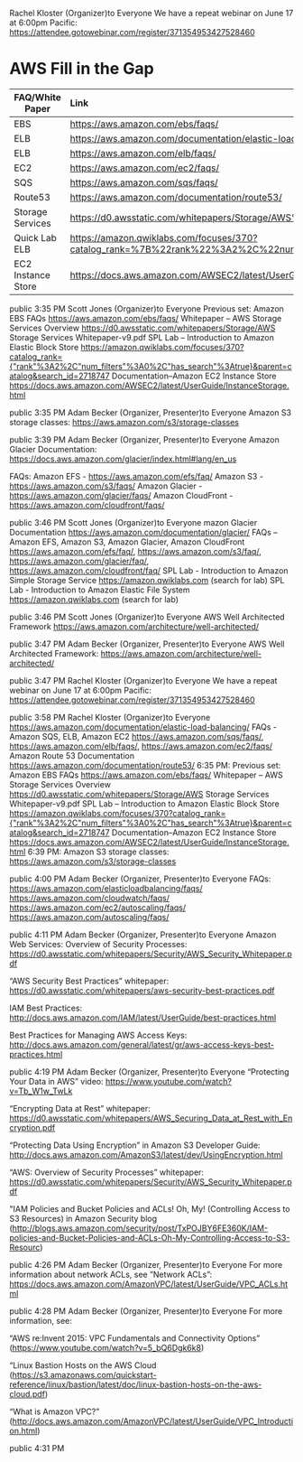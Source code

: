 Rachel Kloster (Organizer)to Everyone
We have a repeat webinar on June 17 at 6:00pm Pacific: https://attendee.gotowebinar.com/register/371354953427528460

# AWS Fill in the Gap

| FAQ/White Paper   |      Link      |  
|----------|:-------------|
| EBS |https://aws.amazon.com/ebs/faqs/ | 
| ELB |https://aws.amazon.com/documentation/elastic-load-balancing/  |   
| ELB |https://aws.amazon.com/elb/faqs/ |  
| EC2 |https://aws.amazon.com/ec2/faqs/ |  
| SQS |https://aws.amazon.com/sqs/faqs/ |   
| Route53 |https://aws.amazon.com/documentation/route53/ |   
| Storage Services |  https://d0.awsstatic.com/whitepapers/Storage/AWS%20Storage%20Services%20Whitepaper-v9.pdf |
| Quick Lab ELB | https://amazon.qwiklabs.com/focuses/370?catalog_rank=%7B%22rank%22%3A2%2C%22num_filters%22%3A0%2C%22has_search%22%3Atrue%7D&parent=catalog&search_id=2718747 |
|EC2 Instance Store| https://docs.aws.amazon.com/AWSEC2/latest/UserGuide/InstanceStorage.html |



public 3:35 PM
Scott Jones (Organizer)to Everyone
Previous set: Amazon EBS FAQs https://aws.amazon.com/ebs/faqs/ Whitepaper – AWS Storage Services Overview https://d0.awsstatic.com/whitepapers/Storage/AWS Storage Services Whitepaper-v9.pdf SPL Lab – Introduction to Amazon Elastic Block Store https://amazon.qwiklabs.com/focuses/370?catalog_rank={"rank"%3A2%2C"num_filters"%3A0%2C"has_search"%3Atrue}&parent=catalog&search_id=2718747 Documentation–Amazon EC2 Instance Store https://docs.aws.amazon.com/AWSEC2/latest/UserGuide/InstanceStorage.html

public 3:35 PM
Adam Becker (Organizer, Presenter)to Everyone
Amazon S3 storage classes: https://aws.amazon.com/s3/storage-classes

public 3:39 PM
Adam Becker (Organizer, Presenter)to Everyone
Amazon Glacier Documentation: https://docs.aws.amazon.com/glacier/index.html#lang/en_us

FAQs: Amazon EFS - https://aws.amazon.com/efs/faq/ Amazon S3 - https://aws.amazon.com/s3/faqs/ Amazon Glacier - https://aws.amazon.com/glacier/faqs/ Amazon CloudFront - https://aws.amazon.com/cloudfront/faqs/

public 3:46 PM
Scott Jones (Organizer)to Everyone
mazon Glacier Documentation https://aws.amazon.com/documentation/glacier/ FAQs – Amazon EFS, Amazon S3, Amazon Glacier, Amazon CloudFront https://aws.amazon.com/efs/faq/, https://aws.amazon.com/s3/faq/, https://aws.amazon.com/glacier/faq/, https://aws.amazon.com/cloudfront/faq/ SPL Lab - Introduction to Amazon Simple Storage Service https://amazon.qwiklabs.com (search for lab) SPL Lab - Introduction to Amazon Elastic File System https://amazon.qwiklabs.com (search for lab)

public 3:46 PM
Scott Jones (Organizer)to Everyone
AWS Well Architected Framework https://aws.amazon.com/architecture/well-architected/

public 3:47 PM
Adam Becker (Organizer, Presenter)to Everyone
AWS Well Architected Framework: https://aws.amazon.com/architecture/well-architected/

public 3:47 PM
Rachel Kloster (Organizer)to Everyone
We have a repeat webinar on June 17 at 6:00pm Pacific: https://attendee.gotowebinar.com/register/371354953427528460

public 3:58 PM
Rachel Kloster (Organizer)to Everyone
https://aws.amazon.com/documentation/elastic-load-balancing/ FAQs - Amazon SQS, ELB, Amazon EC2 https://aws.amazon.com/sqs/faqs/, https://aws.amazon.com/elb/faqs/, https://aws.amazon.com/ec2/faqs/ Amazon Route 53 Documentation https://aws.amazon.com/documentation/route53/ 6:35 PM: Previous set: Amazon EBS FAQs https://aws.amazon.com/ebs/faqs/ Whitepaper – AWS Storage Services Overview https://d0.awsstatic.com/whitepapers/Storage/AWS Storage Services Whitepaper-v9.pdf SPL Lab – Introduction to Amazon Elastic Block Store https://amazon.qwiklabs.com/focuses/370?catalog_rank={"rank"%3A2%2C"num_filters"%3A0%2C"has_search"%3Atrue}&parent=catalog&search_id=2718747 Documentation–Amazon EC2 Instance Store https://docs.aws.amazon.com/AWSEC2/latest/UserGuide/InstanceStorage.html 6:39 PM: Amazon S3 storage classes: https://aws.amazon.com/s3/storage-classes

public 4:00 PM
Adam Becker (Organizer, Presenter)to Everyone
FAQs: https://aws.amazon.com/elasticloadbalancing/faqs/ https://aws.amazon.com/cloudwatch/faqs/ https://aws.amazon.com/ec2/autoscaling/faqs/ https://aws.amazon.com/autoscaling/faqs/

public 4:11 PM
Adam Becker (Organizer, Presenter)to Everyone
Amazon Web Services: Overview of Security Processes: https://d0.awsstatic.com/whitepapers/Security/AWS_Security_Whitepaper.pdf

“AWS Security Best Practices” whitepaper: https://d0.awsstatic.com/whitepapers/aws-security-best-practices.pdf

IAM Best Practices: http://docs.aws.amazon.com/IAM/latest/UserGuide/best-practices.html

Best Practices for Managing AWS Access Keys: http://docs.aws.amazon.com/general/latest/gr/aws-access-keys-best-practices.html

public 4:19 PM
Adam Becker (Organizer, Presenter)to Everyone
“Protecting Your Data in AWS” video: https://www.youtube.com/watch?v=Tb_W1w_TwLk

“Encrypting Data at Rest” whitepaper: https://d0.awsstatic.com/whitepapers/AWS_Securing_Data_at_Rest_with_Encryption.pdf

“Protecting Data Using Encryption” in Amazon S3 Developer Guide: http://docs.aws.amazon.com/AmazonS3/latest/dev/UsingEncryption.html

“AWS: Overview of Security Processes” whitepaper: https://d0.awsstatic.com/whitepapers/Security/AWS_Security_Whitepaper.pdf

"IAM Policies and Bucket Policies and ACLs! Oh, My! (Controlling Access to S3 Resources) in Amazon Security blog (http://blogs.aws.amazon.com/security/post/TxPOJBY6FE360K/IAM-policies-and-Bucket-Policies-and-ACLs-Oh-My-Controlling-Access-to-S3-Resourc)

public 4:26 PM
Adam Becker (Organizer, Presenter)to Everyone
For more information about network ACLs, see ”Network ACLs”: https://docs.aws.amazon.com/AmazonVPC/latest/UserGuide/VPC_ACLs.html

public 4:28 PM
Adam Becker (Organizer, Presenter)to Everyone
For more information, see:

“AWS re:Invent 2015: VPC Fundamentals and Connectivity Options” (https://www.youtube.com/watch?v=5_bQ6Dgk6k8)

“Linux Bastion Hosts on the AWS Cloud (https://s3.amazonaws.com/quickstart-reference/linux/bastion/latest/doc/linux-bastion-hosts-on-the-aws-cloud.pdf)

“What is Amazon VPC?” (http://docs.aws.amazon.com/AmazonVPC/latest/UserGuide/VPC_Introduction.html)

public 4:31 PM
